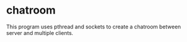 # chatroom
This program uses pthread and sockets to create a chatroom between server and multiple clients.
